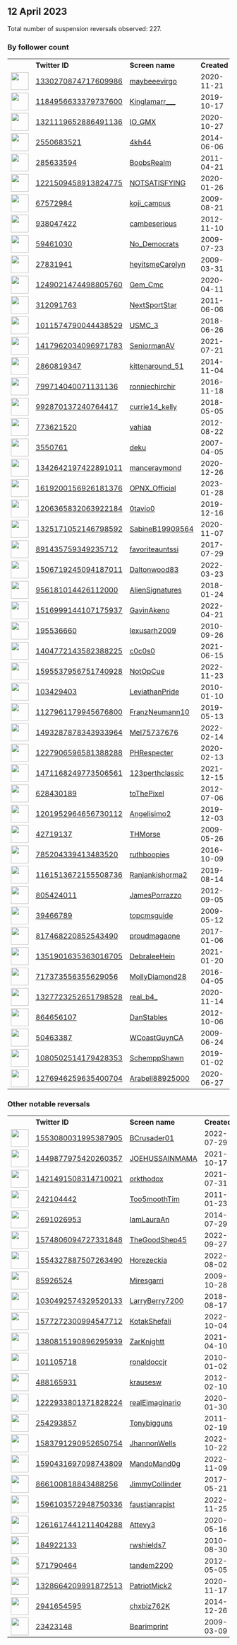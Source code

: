 
## 12 April 2023
Total number of suspension reversals observed: 227.

### By follower count
<table><tr><th></th><th align="left">Twitter ID</th><th align="left">Screen name</th>
<th align="left">Created</th><th align="left">Status</th><th align="left">Suspended</th><th align="left">Followers</th>
<tr><td><a href="https://pbs.twimg.com/profile_images/1641214587851661313/1FTo4uUq_normal.jpg"><img src="https://pbs.twimg.com/profile_images/1641214587851661313/1FTo4uUq_normal.jpg" width="40px" height="40px" align="center"/></a></td><td><a href="https://twitter.com/intent/user?user_id=1330270874717609986">1330270874717609986</a></td><td><a href="https://twitter.com/maybeeevirgo">maybeeevirgo</a></td><td>2020-11-21</td><td align="center"></td><td>2022-11-05</td><td>458587</td></tr>
<tr><td><a href="https://pbs.twimg.com/profile_images/1655248602330005506/ih3KuWl7_normal.jpg"><img src="https://pbs.twimg.com/profile_images/1655248602330005506/ih3KuWl7_normal.jpg" width="40px" height="40px" align="center"/></a></td><td><a href="https://twitter.com/intent/user?user_id=1184956633379737600">1184956633379737600</a></td><td><a href="https://twitter.com/Kinglamarr___">Kinglamarr___</a></td><td>2019-10-17</td><td align="center"></td><td></td><td>198642</td></tr>
<tr><td><a href="https://pbs.twimg.com/profile_images/1653372156724559874/opFicvkr_normal.jpg"><img src="https://pbs.twimg.com/profile_images/1653372156724559874/opFicvkr_normal.jpg" width="40px" height="40px" align="center"/></a></td><td><a href="https://twitter.com/intent/user?user_id=1321119652886491136">1321119652886491136</a></td><td><a href="https://twitter.com/IO_GMX">IO_GMX</a></td><td>2020-10-27</td><td align="center">🚫</td><td></td><td>152100</td></tr>
<tr><td><a href="https://pbs.twimg.com/profile_images/1645733798959620096/HKoeCSY4_normal.jpg"><img src="https://pbs.twimg.com/profile_images/1645733798959620096/HKoeCSY4_normal.jpg" width="40px" height="40px" align="center"/></a></td><td><a href="https://twitter.com/intent/user?user_id=2550683521">2550683521</a></td><td><a href="https://twitter.com/4kh44">4kh44</a></td><td>2014-06-06</td><td align="center"></td><td>2022-09-25</td><td>115889</td></tr>
<tr><td><a href="https://pbs.twimg.com/profile_images/1444870564900974597/CREFpBm3_normal.jpg"><img src="https://pbs.twimg.com/profile_images/1444870564900974597/CREFpBm3_normal.jpg" width="40px" height="40px" align="center"/></a></td><td><a href="https://twitter.com/intent/user?user_id=285633594">285633594</a></td><td><a href="https://twitter.com/BoobsRealm">BoobsRealm</a></td><td>2011-04-21</td><td align="center"></td><td>2022-09-14</td><td>104107</td></tr>
<tr><td><a href="https://pbs.twimg.com/profile_images/1221512137471905792/w1Lfl4OY_normal.jpg"><img src="https://pbs.twimg.com/profile_images/1221512137471905792/w1Lfl4OY_normal.jpg" width="40px" height="40px" align="center"/></a></td><td><a href="https://twitter.com/intent/user?user_id=1221509458913824775">1221509458913824775</a></td><td><a href="https://twitter.com/NOTSATISFYlNG">NOTSATISFYlNG</a></td><td>2020-01-26</td><td align="center"></td><td></td><td>83051</td></tr>
<tr><td><a href="https://pbs.twimg.com/profile_images/1544245848413876224/tggP3I0v_normal.jpg"><img src="https://pbs.twimg.com/profile_images/1544245848413876224/tggP3I0v_normal.jpg" width="40px" height="40px" align="center"/></a></td><td><a href="https://twitter.com/intent/user?user_id=67572984">67572984</a></td><td><a href="https://twitter.com/koji_campus">koji_campus</a></td><td>2009-08-21</td><td align="center"></td><td>2023-02-16</td><td>77469</td></tr>
<tr><td><a href="https://pbs.twimg.com/profile_images/1641943358636474368/7apDRtDL_normal.jpg"><img src="https://pbs.twimg.com/profile_images/1641943358636474368/7apDRtDL_normal.jpg" width="40px" height="40px" align="center"/></a></td><td><a href="https://twitter.com/intent/user?user_id=938047422">938047422</a></td><td><a href="https://twitter.com/cambeserious">cambeserious</a></td><td>2012-11-10</td><td align="center"></td><td></td><td>74195</td></tr>
<tr><td><a href="https://pbs.twimg.com/profile_images/1282306882099650561/c6HpmZij_normal.jpg"><img src="https://pbs.twimg.com/profile_images/1282306882099650561/c6HpmZij_normal.jpg" width="40px" height="40px" align="center"/></a></td><td><a href="https://twitter.com/intent/user?user_id=59461030">59461030</a></td><td><a href="https://twitter.com/No_Democrats">No_Democrats</a></td><td>2009-07-23</td><td align="center"></td><td></td><td>70708</td></tr>
<tr><td><a href="https://pbs.twimg.com/profile_images/1649375153573474304/rAJpOMK0_normal.jpg"><img src="https://pbs.twimg.com/profile_images/1649375153573474304/rAJpOMK0_normal.jpg" width="40px" height="40px" align="center"/></a></td><td><a href="https://twitter.com/intent/user?user_id=27831941">27831941</a></td><td><a href="https://twitter.com/heyitsmeCarolyn">heyitsmeCarolyn</a></td><td>2009-03-31</td><td align="center"></td><td></td><td>59883</td></tr>
<tr><td><a href="https://pbs.twimg.com/profile_images/1464638063645179904/Pfg7T0HX_normal.jpg"><img src="https://pbs.twimg.com/profile_images/1464638063645179904/Pfg7T0HX_normal.jpg" width="40px" height="40px" align="center"/></a></td><td><a href="https://twitter.com/intent/user?user_id=1249021474498805760">1249021474498805760</a></td><td><a href="https://twitter.com/Gem_Cmc">Gem_Cmc</a></td><td>2020-04-11</td><td align="center">🚫</td><td>2023-04-10</td><td>47523</td></tr>
<tr><td><a href="https://pbs.twimg.com/profile_images/378800000807822561/a1f36059181b56ff59765f8b22e9557c_normal.jpeg"><img src="https://pbs.twimg.com/profile_images/378800000807822561/a1f36059181b56ff59765f8b22e9557c_normal.jpeg" width="40px" height="40px" align="center"/></a></td><td><a href="https://twitter.com/intent/user?user_id=312091763">312091763</a></td><td><a href="https://twitter.com/NextSportStar">NextSportStar</a></td><td>2011-06-06</td><td align="center"></td><td></td><td>38891</td></tr>
<tr><td><a href="https://pbs.twimg.com/profile_images/1329085609072214017/nZqCu3_m_normal.jpg"><img src="https://pbs.twimg.com/profile_images/1329085609072214017/nZqCu3_m_normal.jpg" width="40px" height="40px" align="center"/></a></td><td><a href="https://twitter.com/intent/user?user_id=1011574790044438529">1011574790044438529</a></td><td><a href="https://twitter.com/USMC_3">USMC_3</a></td><td>2018-06-26</td><td align="center"></td><td></td><td>33701</td></tr>
<tr><td><a href="https://pbs.twimg.com/profile_images/1547593621636931584/MTn32svC_normal.jpg"><img src="https://pbs.twimg.com/profile_images/1547593621636931584/MTn32svC_normal.jpg" width="40px" height="40px" align="center"/></a></td><td><a href="https://twitter.com/intent/user?user_id=1417962034096971783">1417962034096971783</a></td><td><a href="https://twitter.com/SeniormanAV">SeniormanAV</a></td><td>2021-07-21</td><td align="center"></td><td></td><td>31844</td></tr>
<tr><td><a href="https://pbs.twimg.com/profile_images/1257406964352548865/O-IAgg9X_normal.jpg"><img src="https://pbs.twimg.com/profile_images/1257406964352548865/O-IAgg9X_normal.jpg" width="40px" height="40px" align="center"/></a></td><td><a href="https://twitter.com/intent/user?user_id=2860819347">2860819347</a></td><td><a href="https://twitter.com/kittenaround_51">kittenaround_51</a></td><td>2014-11-04</td><td align="center"></td><td></td><td>29723</td></tr>
<tr><td><a href="https://pbs.twimg.com/profile_images/1636066467455041540/alL4Lw-r_normal.jpg"><img src="https://pbs.twimg.com/profile_images/1636066467455041540/alL4Lw-r_normal.jpg" width="40px" height="40px" align="center"/></a></td><td><a href="https://twitter.com/intent/user?user_id=799714040071131136">799714040071131136</a></td><td><a href="https://twitter.com/ronniechirchir">ronniechirchir</a></td><td>2016-11-18</td><td align="center"></td><td></td><td>28471</td></tr>
<tr><td><a href="https://pbs.twimg.com/profile_images/1647038936668315651/a5rTB7GQ_normal.jpg"><img src="https://pbs.twimg.com/profile_images/1647038936668315651/a5rTB7GQ_normal.jpg" width="40px" height="40px" align="center"/></a></td><td><a href="https://twitter.com/intent/user?user_id=992870137240764417">992870137240764417</a></td><td><a href="https://twitter.com/currie14_kelly">currie14_kelly</a></td><td>2018-05-05</td><td align="center"></td><td></td><td>26699</td></tr>
<tr><td><a href="https://pbs.twimg.com/profile_images/1631348423440969730/_5geE-kf_normal.jpg"><img src="https://pbs.twimg.com/profile_images/1631348423440969730/_5geE-kf_normal.jpg" width="40px" height="40px" align="center"/></a></td><td><a href="https://twitter.com/intent/user?user_id=773621520">773621520</a></td><td><a href="https://twitter.com/vahiaa">vahiaa</a></td><td>2012-08-22</td><td align="center"></td><td></td><td>22756</td></tr>
<tr><td><a href="https://pbs.twimg.com/profile_images/1640666929655316482/xN61R7M8_normal.jpg"><img src="https://pbs.twimg.com/profile_images/1640666929655316482/xN61R7M8_normal.jpg" width="40px" height="40px" align="center"/></a></td><td><a href="https://twitter.com/intent/user?user_id=3550761">3550761</a></td><td><a href="https://twitter.com/deku">deku</a></td><td>2007-04-05</td><td align="center"></td><td></td><td>16683</td></tr>
<tr><td><a href="https://pbs.twimg.com/profile_images/1536481319433261058/ICnueqPF_normal.jpg"><img src="https://pbs.twimg.com/profile_images/1536481319433261058/ICnueqPF_normal.jpg" width="40px" height="40px" align="center"/></a></td><td><a href="https://twitter.com/intent/user?user_id=1342642197422891011">1342642197422891011</a></td><td><a href="https://twitter.com/manceraymond">manceraymond</a></td><td>2020-12-26</td><td align="center"></td><td>2022-08-04</td><td>14962</td></tr>
<tr><td><a href="https://pbs.twimg.com/profile_images/1642817524470550528/iNyvO9w6_normal.jpg"><img src="https://pbs.twimg.com/profile_images/1642817524470550528/iNyvO9w6_normal.jpg" width="40px" height="40px" align="center"/></a></td><td><a href="https://twitter.com/intent/user?user_id=1619200156926181376">1619200156926181376</a></td><td><a href="https://twitter.com/OPNX_Official">OPNX_Official</a></td><td>2023-01-28</td><td align="center"></td><td>2023-04-07</td><td>14957</td></tr>
<tr><td><a href="https://pbs.twimg.com/profile_images/1293725258151792640/-mDSLpoN_normal.jpg"><img src="https://pbs.twimg.com/profile_images/1293725258151792640/-mDSLpoN_normal.jpg" width="40px" height="40px" align="center"/></a></td><td><a href="https://twitter.com/intent/user?user_id=1206365832063922184">1206365832063922184</a></td><td><a href="https://twitter.com/0tavio0">0tavio0</a></td><td>2019-12-16</td><td align="center"></td><td></td><td>14303</td></tr>
<tr><td><a href="https://pbs.twimg.com/profile_images/1633484668413571073/cJ7-KZkP_normal.jpg"><img src="https://pbs.twimg.com/profile_images/1633484668413571073/cJ7-KZkP_normal.jpg" width="40px" height="40px" align="center"/></a></td><td><a href="https://twitter.com/intent/user?user_id=1325171052146798592">1325171052146798592</a></td><td><a href="https://twitter.com/SabineB19909564">SabineB19909564</a></td><td>2020-11-07</td><td align="center"></td><td>2023-04-03</td><td>13216</td></tr>
<tr><td><a href="https://pbs.twimg.com/profile_images/1647566735967498240/nn53s5p0_normal.jpg"><img src="https://pbs.twimg.com/profile_images/1647566735967498240/nn53s5p0_normal.jpg" width="40px" height="40px" align="center"/></a></td><td><a href="https://twitter.com/intent/user?user_id=891435759349235712">891435759349235712</a></td><td><a href="https://twitter.com/favoriteauntssi">favoriteauntssi</a></td><td>2017-07-29</td><td align="center"></td><td></td><td>12965</td></tr>
<tr><td><a href="https://pbs.twimg.com/profile_images/1616675904410771456/G_8tcyHv_normal.jpg"><img src="https://pbs.twimg.com/profile_images/1616675904410771456/G_8tcyHv_normal.jpg" width="40px" height="40px" align="center"/></a></td><td><a href="https://twitter.com/intent/user?user_id=1506719245094187011">1506719245094187011</a></td><td><a href="https://twitter.com/Daltonwood83">Daltonwood83</a></td><td>2022-03-23</td><td align="center"></td><td>2023-04-04</td><td>12565</td></tr>
<tr><td><a href="https://pbs.twimg.com/profile_images/1646263460144062469/HAmzBpPu_normal.jpg"><img src="https://pbs.twimg.com/profile_images/1646263460144062469/HAmzBpPu_normal.jpg" width="40px" height="40px" align="center"/></a></td><td><a href="https://twitter.com/intent/user?user_id=956181014426112000">956181014426112000</a></td><td><a href="https://twitter.com/AlienSignatures">AlienSignatures</a></td><td>2018-01-24</td><td align="center"></td><td>2022-07-27</td><td>11822</td></tr>
<tr><td><a href="https://pbs.twimg.com/profile_images/1647781460768862208/v7DM7tte_normal.jpg"><img src="https://pbs.twimg.com/profile_images/1647781460768862208/v7DM7tte_normal.jpg" width="40px" height="40px" align="center"/></a></td><td><a href="https://twitter.com/intent/user?user_id=1516999144107175937">1516999144107175937</a></td><td><a href="https://twitter.com/GavinAkeno">GavinAkeno</a></td><td>2022-04-21</td><td align="center">🚫</td><td>2023-03-20</td><td>11762</td></tr>
<tr><td><a href="https://pbs.twimg.com/profile_images/779467835722633217/XDll_7xi_normal.jpg"><img src="https://pbs.twimg.com/profile_images/779467835722633217/XDll_7xi_normal.jpg" width="40px" height="40px" align="center"/></a></td><td><a href="https://twitter.com/intent/user?user_id=195536660">195536660</a></td><td><a href="https://twitter.com/lexusarh2009">lexusarh2009</a></td><td>2010-09-26</td><td align="center"></td><td></td><td>11636</td></tr>
<tr><td><a href="https://pbs.twimg.com/profile_images/1646848535738871808/7K0iOasd_normal.jpg"><img src="https://pbs.twimg.com/profile_images/1646848535738871808/7K0iOasd_normal.jpg" width="40px" height="40px" align="center"/></a></td><td><a href="https://twitter.com/intent/user?user_id=1404772143582388225">1404772143582388225</a></td><td><a href="https://twitter.com/c0c0s0">c0c0s0</a></td><td>2021-06-15</td><td align="center">🔒</td><td>2022-07-16</td><td>11088</td></tr>
<tr><td><a href="https://pbs.twimg.com/profile_images/1631354771419324430/on0gNr4o_normal.jpg"><img src="https://pbs.twimg.com/profile_images/1631354771419324430/on0gNr4o_normal.jpg" width="40px" height="40px" align="center"/></a></td><td><a href="https://twitter.com/intent/user?user_id=1595537956751740928">1595537956751740928</a></td><td><a href="https://twitter.com/NotOpCue">NotOpCue</a></td><td>2022-11-23</td><td align="center"></td><td>2023-04-04</td><td>8481</td></tr>
<tr><td><a href="https://pbs.twimg.com/profile_images/417769735489880064/5ILUe4xd_normal.jpeg"><img src="https://pbs.twimg.com/profile_images/417769735489880064/5ILUe4xd_normal.jpeg" width="40px" height="40px" align="center"/></a></td><td><a href="https://twitter.com/intent/user?user_id=103429403">103429403</a></td><td><a href="https://twitter.com/LeviathanPride">LeviathanPride</a></td><td>2010-01-10</td><td align="center">🔒</td><td></td><td>8357</td></tr>
<tr><td><a href="https://pbs.twimg.com/profile_images/1128021189518135296/_Czqm3hE_normal.jpg"><img src="https://pbs.twimg.com/profile_images/1128021189518135296/_Czqm3hE_normal.jpg" width="40px" height="40px" align="center"/></a></td><td><a href="https://twitter.com/intent/user?user_id=1127961179945676800">1127961179945676800</a></td><td><a href="https://twitter.com/FranzNeumann10">FranzNeumann10</a></td><td>2019-05-13</td><td align="center"></td><td></td><td>6957</td></tr>
<tr><td><a href="https://pbs.twimg.com/profile_images/1658080198535806979/u110CxhC_normal.jpg"><img src="https://pbs.twimg.com/profile_images/1658080198535806979/u110CxhC_normal.jpg" width="40px" height="40px" align="center"/></a></td><td><a href="https://twitter.com/intent/user?user_id=1493287878343933964">1493287878343933964</a></td><td><a href="https://twitter.com/Mel75737676">Mel75737676</a></td><td>2022-02-14</td><td align="center"></td><td>2023-04-03</td><td>6217</td></tr>
<tr><td><a href="https://pbs.twimg.com/profile_images/1246454252500811777/XxKwYCXj_normal.jpg"><img src="https://pbs.twimg.com/profile_images/1246454252500811777/XxKwYCXj_normal.jpg" width="40px" height="40px" align="center"/></a></td><td><a href="https://twitter.com/intent/user?user_id=1227906596581388288">1227906596581388288</a></td><td><a href="https://twitter.com/PHRespecter">PHRespecter</a></td><td>2020-02-13</td><td align="center"></td><td>2022-04-02</td><td>6185</td></tr>
<tr><td><a href="https://pbs.twimg.com/profile_images/1639884633927204870/CiyauWNj_normal.jpg"><img src="https://pbs.twimg.com/profile_images/1639884633927204870/CiyauWNj_normal.jpg" width="40px" height="40px" align="center"/></a></td><td><a href="https://twitter.com/intent/user?user_id=1471168249773506561">1471168249773506561</a></td><td><a href="https://twitter.com/123perthclassic">123perthclassic</a></td><td>2021-12-15</td><td align="center"></td><td>2022-12-11</td><td>5955</td></tr>
<tr><td><a href="https://pbs.twimg.com/profile_images/1267506112007409664/SVNXfCVb_normal.jpg"><img src="https://pbs.twimg.com/profile_images/1267506112007409664/SVNXfCVb_normal.jpg" width="40px" height="40px" align="center"/></a></td><td><a href="https://twitter.com/intent/user?user_id=628430189">628430189</a></td><td><a href="https://twitter.com/toThePixel">toThePixel</a></td><td>2012-07-06</td><td align="center"></td><td>2023-01-24</td><td>4986</td></tr>
<tr><td><a href="https://pbs.twimg.com/profile_images/1651961375248220161/ZaiHfRiB_normal.jpg"><img src="https://pbs.twimg.com/profile_images/1651961375248220161/ZaiHfRiB_normal.jpg" width="40px" height="40px" align="center"/></a></td><td><a href="https://twitter.com/intent/user?user_id=1201952964656730112">1201952964656730112</a></td><td><a href="https://twitter.com/Angelisimo2">Angelisimo2</a></td><td>2019-12-03</td><td align="center"></td><td></td><td>4683</td></tr>
<tr><td><a href="https://pbs.twimg.com/profile_images/1201157013411172352/d3uLiz-U_normal.png"><img src="https://pbs.twimg.com/profile_images/1201157013411172352/d3uLiz-U_normal.png" width="40px" height="40px" align="center"/></a></td><td><a href="https://twitter.com/intent/user?user_id=42719137">42719137</a></td><td><a href="https://twitter.com/THMorse">THMorse</a></td><td>2009-05-26</td><td align="center"></td><td></td><td>4024</td></tr>
<tr><td><a href="https://pbs.twimg.com/profile_images/1653771601287028741/dkIVvlA__normal.jpg"><img src="https://pbs.twimg.com/profile_images/1653771601287028741/dkIVvlA__normal.jpg" width="40px" height="40px" align="center"/></a></td><td><a href="https://twitter.com/intent/user?user_id=785204339413483520">785204339413483520</a></td><td><a href="https://twitter.com/ruthboopies">ruthboopies</a></td><td>2016-10-09</td><td align="center"></td><td></td><td>3854</td></tr>
<tr><td><a href="https://pbs.twimg.com/profile_images/1659394035155615744/tUXxrCoO_normal.jpg"><img src="https://pbs.twimg.com/profile_images/1659394035155615744/tUXxrCoO_normal.jpg" width="40px" height="40px" align="center"/></a></td><td><a href="https://twitter.com/intent/user?user_id=1161513672155508736">1161513672155508736</a></td><td><a href="https://twitter.com/Ranjankishorma2">Ranjankishorma2</a></td><td>2019-08-14</td><td align="center"></td><td></td><td>3688</td></tr>
<tr><td><a href="https://pbs.twimg.com/profile_images/1497132214450020356/YDqO7GQ0_normal.jpg"><img src="https://pbs.twimg.com/profile_images/1497132214450020356/YDqO7GQ0_normal.jpg" width="40px" height="40px" align="center"/></a></td><td><a href="https://twitter.com/intent/user?user_id=805424011">805424011</a></td><td><a href="https://twitter.com/JamesPorrazzo">JamesPorrazzo</a></td><td>2012-09-05</td><td align="center"></td><td>2023-04-05</td><td>3498</td></tr>
<tr><td><a href="https://pbs.twimg.com/profile_images/1613429395791966208/GWnSAW6U_normal.jpg"><img src="https://pbs.twimg.com/profile_images/1613429395791966208/GWnSAW6U_normal.jpg" width="40px" height="40px" align="center"/></a></td><td><a href="https://twitter.com/intent/user?user_id=39466789">39466789</a></td><td><a href="https://twitter.com/topcmsguide">topcmsguide</a></td><td>2009-05-12</td><td align="center"></td><td>2023-01-16</td><td>3441</td></tr>
<tr><td><a href="https://pbs.twimg.com/profile_images/1646124875583561728/f1jADq_7_normal.jpg"><img src="https://pbs.twimg.com/profile_images/1646124875583561728/f1jADq_7_normal.jpg" width="40px" height="40px" align="center"/></a></td><td><a href="https://twitter.com/intent/user?user_id=817468220852543490">817468220852543490</a></td><td><a href="https://twitter.com/proudmagaone">proudmagaone</a></td><td>2017-01-06</td><td align="center"></td><td></td><td>3430</td></tr>
<tr><td><a href="https://pbs.twimg.com/profile_images/1396897050592088065/AZRNGeP0_normal.jpg"><img src="https://pbs.twimg.com/profile_images/1396897050592088065/AZRNGeP0_normal.jpg" width="40px" height="40px" align="center"/></a></td><td><a href="https://twitter.com/intent/user?user_id=1351901635363016705">1351901635363016705</a></td><td><a href="https://twitter.com/DebraleeHein">DebraleeHein</a></td><td>2021-01-20</td><td align="center"></td><td>2023-04-05</td><td>3378</td></tr>
<tr><td><a href="https://pbs.twimg.com/profile_images/717709017817161728/KDJ5CCNT_normal.jpg"><img src="https://pbs.twimg.com/profile_images/717709017817161728/KDJ5CCNT_normal.jpg" width="40px" height="40px" align="center"/></a></td><td><a href="https://twitter.com/intent/user?user_id=717373556355629056">717373556355629056</a></td><td><a href="https://twitter.com/MollyDiamond28">MollyDiamond28</a></td><td>2016-04-05</td><td align="center"></td><td></td><td>3347</td></tr>
<tr><td><a href="https://pbs.twimg.com/profile_images/1412754654090379265/i577Ix1O_normal.jpg"><img src="https://pbs.twimg.com/profile_images/1412754654090379265/i577Ix1O_normal.jpg" width="40px" height="40px" align="center"/></a></td><td><a href="https://twitter.com/intent/user?user_id=1327723252651798528">1327723252651798528</a></td><td><a href="https://twitter.com/real_b4_">real_b4_</a></td><td>2020-11-14</td><td align="center">🔒</td><td>2022-08-23</td><td>3285</td></tr>
<tr><td><a href="https://pbs.twimg.com/profile_images/1621175216666824706/GtYhYRQa_normal.jpg"><img src="https://pbs.twimg.com/profile_images/1621175216666824706/GtYhYRQa_normal.jpg" width="40px" height="40px" align="center"/></a></td><td><a href="https://twitter.com/intent/user?user_id=864656107">864656107</a></td><td><a href="https://twitter.com/DanStables">DanStables</a></td><td>2012-10-06</td><td align="center"></td><td>2023-03-15</td><td>3115</td></tr>
<tr><td><a href="https://pbs.twimg.com/profile_images/525026809918660608/jZ5Gx0_r_normal.jpeg"><img src="https://pbs.twimg.com/profile_images/525026809918660608/jZ5Gx0_r_normal.jpeg" width="40px" height="40px" align="center"/></a></td><td><a href="https://twitter.com/intent/user?user_id=50463387">50463387</a></td><td><a href="https://twitter.com/WCoastGuynCA">WCoastGuynCA</a></td><td>2009-06-24</td><td align="center"></td><td>2023-04-01</td><td>3106</td></tr>
<tr><td><a href="https://pbs.twimg.com/profile_images/1088690502067662848/_ACLWdy5_normal.jpg"><img src="https://pbs.twimg.com/profile_images/1088690502067662848/_ACLWdy5_normal.jpg" width="40px" height="40px" align="center"/></a></td><td><a href="https://twitter.com/intent/user?user_id=1080502514179428353">1080502514179428353</a></td><td><a href="https://twitter.com/SchemppShawn">SchemppShawn</a></td><td>2019-01-02</td><td align="center"></td><td></td><td>2903</td></tr>
<tr><td><a href="https://pbs.twimg.com/profile_images/1303337141527699456/uIn38A2V_normal.jpg"><img src="https://pbs.twimg.com/profile_images/1303337141527699456/uIn38A2V_normal.jpg" width="40px" height="40px" align="center"/></a></td><td><a href="https://twitter.com/intent/user?user_id=1276946259635400704">1276946259635400704</a></td><td><a href="https://twitter.com/Arabell88925000">Arabell88925000</a></td><td>2020-06-27</td><td align="center"></td><td>2022-10-25</td><td>2903</td></tr>
</table>

### Other notable reversals
<table><tr><th></th><th align="left">Twitter ID</th><th align="left">Screen name</th>
<th align="left">Created</th><th align="left">Status</th><th align="left">Suspended</th><th align="left">Followers</th>
<tr><td><a href="https://pbs.twimg.com/profile_images/1646244671763496960/EwsNXIAZ_normal.jpg"><img src="https://pbs.twimg.com/profile_images/1646244671763496960/EwsNXIAZ_normal.jpg" width="40px" height="40px" align="center"/></a></td><td><a href="https://twitter.com/intent/user?user_id=1553080031995387905">1553080031995387905</a></td><td><a href="https://twitter.com/BCrusader01">BCrusader01</a></td><td>2022-07-29</td><td align="center">👋</td><td>2022-08-18</td><td>239</td></tr>
<tr><td><a href="https://pbs.twimg.com/profile_images/1584599248171110408/6Q9EmIy-_normal.jpg"><img src="https://pbs.twimg.com/profile_images/1584599248171110408/6Q9EmIy-_normal.jpg" width="40px" height="40px" align="center"/></a></td><td><a href="https://twitter.com/intent/user?user_id=1449877975420260357">1449877975420260357</a></td><td><a href="https://twitter.com/JOEHUSSAINMAMA">JOEHUSSAINMAMA</a></td><td>2021-10-17</td><td align="center"></td><td>2023-04-11</td><td>191</td></tr>
<tr><td><a href="https://pbs.twimg.com/profile_images/1526134199220150272/52WuIZqQ_normal.jpg"><img src="https://pbs.twimg.com/profile_images/1526134199220150272/52WuIZqQ_normal.jpg" width="40px" height="40px" align="center"/></a></td><td><a href="https://twitter.com/intent/user?user_id=1421491508314710021">1421491508314710021</a></td><td><a href="https://twitter.com/orkthodox">orkthodox</a></td><td>2021-07-31</td><td align="center"></td><td>2023-01-03</td><td>241</td></tr>
<tr><td><a href="https://pbs.twimg.com/profile_images/1634244134025216017/YkdSTH4k_normal.jpg"><img src="https://pbs.twimg.com/profile_images/1634244134025216017/YkdSTH4k_normal.jpg" width="40px" height="40px" align="center"/></a></td><td><a href="https://twitter.com/intent/user?user_id=242104442">242104442</a></td><td><a href="https://twitter.com/Too5moothTim">Too5moothTim</a></td><td>2011-01-23</td><td align="center"></td><td>2023-03-22</td><td>182</td></tr>
<tr><td><a href="https://pbs.twimg.com/profile_images/1640848424257081344/5gn3BJ4m_normal.jpg"><img src="https://pbs.twimg.com/profile_images/1640848424257081344/5gn3BJ4m_normal.jpg" width="40px" height="40px" align="center"/></a></td><td><a href="https://twitter.com/intent/user?user_id=2691026953">2691026953</a></td><td><a href="https://twitter.com/IamLauraAn">IamLauraAn</a></td><td>2014-07-29</td><td align="center"></td><td>2023-04-03</td><td>22</td></tr>
<tr><td><a href="https://pbs.twimg.com/profile_images/1662129522391625728/m8U5NnGt_normal.jpg"><img src="https://pbs.twimg.com/profile_images/1662129522391625728/m8U5NnGt_normal.jpg" width="40px" height="40px" align="center"/></a></td><td><a href="https://twitter.com/intent/user?user_id=1574806094727331848">1574806094727331848</a></td><td><a href="https://twitter.com/TheGoodShep45">TheGoodShep45</a></td><td>2022-09-27</td><td align="center"></td><td>2022-11-23</td><td>676</td></tr>
<tr><td><a href="https://pbs.twimg.com/profile_images/1656566810446290946/AWyU-EtX_normal.jpg"><img src="https://pbs.twimg.com/profile_images/1656566810446290946/AWyU-EtX_normal.jpg" width="40px" height="40px" align="center"/></a></td><td><a href="https://twitter.com/intent/user?user_id=1554327887507263490">1554327887507263490</a></td><td><a href="https://twitter.com/Horezeckia">Horezeckia</a></td><td>2022-08-02</td><td align="center"></td><td>2023-01-14</td><td>86</td></tr>
<tr><td><a href="https://pbs.twimg.com/profile_images/1639990529910886401/hyrZWD-L_normal.jpg"><img src="https://pbs.twimg.com/profile_images/1639990529910886401/hyrZWD-L_normal.jpg" width="40px" height="40px" align="center"/></a></td><td><a href="https://twitter.com/intent/user?user_id=85926524">85926524</a></td><td><a href="https://twitter.com/Miresgarri">Miresgarri</a></td><td>2009-10-28</td><td align="center"></td><td>2023-04-02</td><td>489</td></tr>
<tr><td><a href="https://pbs.twimg.com/profile_images/1618356018295054338/7i_0YVvO_normal.jpg"><img src="https://pbs.twimg.com/profile_images/1618356018295054338/7i_0YVvO_normal.jpg" width="40px" height="40px" align="center"/></a></td><td><a href="https://twitter.com/intent/user?user_id=1030492574329520133">1030492574329520133</a></td><td><a href="https://twitter.com/LarryBerry7200">LarryBerry7200</a></td><td>2018-08-17</td><td align="center"></td><td>2023-04-04</td><td>817</td></tr>
<tr><td><a href="https://pbs.twimg.com/profile_images/1577273274324631553/E2Lpewur_normal.jpg"><img src="https://pbs.twimg.com/profile_images/1577273274324631553/E2Lpewur_normal.jpg" width="40px" height="40px" align="center"/></a></td><td><a href="https://twitter.com/intent/user?user_id=1577272300994547712">1577272300994547712</a></td><td><a href="https://twitter.com/KotakShefali">KotakShefali</a></td><td>2022-10-04</td><td align="center"></td><td>2022-11-25</td><td>384</td></tr>
<tr><td><a href="https://pbs.twimg.com/profile_images/1661626934776975361/laARj2yO_normal.jpg"><img src="https://pbs.twimg.com/profile_images/1661626934776975361/laARj2yO_normal.jpg" width="40px" height="40px" align="center"/></a></td><td><a href="https://twitter.com/intent/user?user_id=1380815190896295939">1380815190896295939</a></td><td><a href="https://twitter.com/ZarKnightt">ZarKnightt</a></td><td>2021-04-10</td><td align="center"></td><td>2022-11-20</td><td>111</td></tr>
<tr><td><a href="https://pbs.twimg.com/profile_images/1644396540071485444/vrLDmrkj_normal.jpg"><img src="https://pbs.twimg.com/profile_images/1644396540071485444/vrLDmrkj_normal.jpg" width="40px" height="40px" align="center"/></a></td><td><a href="https://twitter.com/intent/user?user_id=101105718">101105718</a></td><td><a href="https://twitter.com/ronaldoccjr">ronaldoccjr</a></td><td>2010-01-02</td><td align="center"></td><td>2023-04-03</td><td>85</td></tr>
<tr><td><a href="https://pbs.twimg.com/profile_images/1642690013845684230/-5ts3lvi_normal.jpg"><img src="https://pbs.twimg.com/profile_images/1642690013845684230/-5ts3lvi_normal.jpg" width="40px" height="40px" align="center"/></a></td><td><a href="https://twitter.com/intent/user?user_id=488165931">488165931</a></td><td><a href="https://twitter.com/krausesw">krausesw</a></td><td>2012-02-10</td><td align="center"></td><td>2023-04-05</td><td>20</td></tr>
<tr><td><a href="https://pbs.twimg.com/profile_images/1646109921123921920/iGkG9cAE_normal.jpg"><img src="https://pbs.twimg.com/profile_images/1646109921123921920/iGkG9cAE_normal.jpg" width="40px" height="40px" align="center"/></a></td><td><a href="https://twitter.com/intent/user?user_id=1222933801371828224">1222933801371828224</a></td><td><a href="https://twitter.com/realEimaginario">realEimaginario</a></td><td>2020-01-30</td><td align="center"></td><td>2023-04-02</td><td>392</td></tr>
<tr><td><a href="https://pbs.twimg.com/profile_images/1657833320040759296/FdkmzrY7_normal.jpg"><img src="https://pbs.twimg.com/profile_images/1657833320040759296/FdkmzrY7_normal.jpg" width="40px" height="40px" align="center"/></a></td><td><a href="https://twitter.com/intent/user?user_id=254293857">254293857</a></td><td><a href="https://twitter.com/Tonybigguns">Tonybigguns</a></td><td>2011-02-19</td><td align="center"></td><td>2023-04-04</td><td>136</td></tr>
<tr><td><a href="https://pbs.twimg.com/profile_images/1583792520605073411/3miA71V4_normal.png"><img src="https://pbs.twimg.com/profile_images/1583792520605073411/3miA71V4_normal.png" width="40px" height="40px" align="center"/></a></td><td><a href="https://twitter.com/intent/user?user_id=1583791290952650754">1583791290952650754</a></td><td><a href="https://twitter.com/JhannonWells">JhannonWells</a></td><td>2022-10-22</td><td align="center"></td><td>2023-03-02</td><td>224</td></tr>
<tr><td><a href="https://pbs.twimg.com/profile_images/1607712389901828098/2nGWzde6_normal.jpg"><img src="https://pbs.twimg.com/profile_images/1607712389901828098/2nGWzde6_normal.jpg" width="40px" height="40px" align="center"/></a></td><td><a href="https://twitter.com/intent/user?user_id=1590431697098743809">1590431697098743809</a></td><td><a href="https://twitter.com/MandoMand0g">MandoMand0g</a></td><td>2022-11-09</td><td align="center"></td><td>2023-01-07</td><td>95</td></tr>
<tr><td><a href="https://pbs.twimg.com/profile_images/1258408140250533889/Pi-RvMwv_normal.jpg"><img src="https://pbs.twimg.com/profile_images/1258408140250533889/Pi-RvMwv_normal.jpg" width="40px" height="40px" align="center"/></a></td><td><a href="https://twitter.com/intent/user?user_id=866100818843488256">866100818843488256</a></td><td><a href="https://twitter.com/JimmyCollinder">JimmyCollinder</a></td><td>2017-05-21</td><td align="center"></td><td>2023-03-27</td><td>13</td></tr>
<tr><td><a href="https://pbs.twimg.com/profile_images/1644057438880923650/frecNZhw_normal.jpg"><img src="https://pbs.twimg.com/profile_images/1644057438880923650/frecNZhw_normal.jpg" width="40px" height="40px" align="center"/></a></td><td><a href="https://twitter.com/intent/user?user_id=1596103572948750336">1596103572948750336</a></td><td><a href="https://twitter.com/faustianrapist">faustianrapist</a></td><td>2022-11-25</td><td align="center"></td><td>2023-04-04</td><td>146</td></tr>
<tr><td><a href="https://pbs.twimg.com/profile_images/1574811834124849152/dChWPTaM_normal.jpg"><img src="https://pbs.twimg.com/profile_images/1574811834124849152/dChWPTaM_normal.jpg" width="40px" height="40px" align="center"/></a></td><td><a href="https://twitter.com/intent/user?user_id=1261617441211404288">1261617441211404288</a></td><td><a href="https://twitter.com/Attevy3">Attevy3</a></td><td>2020-05-16</td><td align="center"></td><td>2023-03-20</td><td>1465</td></tr>
<tr><td><a href="https://pbs.twimg.com/profile_images/1639402494181748737/lgimYaAi_normal.jpg"><img src="https://pbs.twimg.com/profile_images/1639402494181748737/lgimYaAi_normal.jpg" width="40px" height="40px" align="center"/></a></td><td><a href="https://twitter.com/intent/user?user_id=184922133">184922133</a></td><td><a href="https://twitter.com/rwshields7">rwshields7</a></td><td>2010-08-30</td><td align="center">🔒</td><td>2023-03-27</td><td>69</td></tr>
<tr><td><a href="https://pbs.twimg.com/profile_images/1510360130902188040/sv-7Iwgs_normal.jpg"><img src="https://pbs.twimg.com/profile_images/1510360130902188040/sv-7Iwgs_normal.jpg" width="40px" height="40px" align="center"/></a></td><td><a href="https://twitter.com/intent/user?user_id=571790464">571790464</a></td><td><a href="https://twitter.com/tandem2200">tandem2200</a></td><td>2012-05-05</td><td align="center"></td><td>2022-11-17</td><td>69</td></tr>
<tr><td><a href="https://pbs.twimg.com/profile_images/1646459587535437825/lPnwkfC1_normal.jpg"><img src="https://pbs.twimg.com/profile_images/1646459587535437825/lPnwkfC1_normal.jpg" width="40px" height="40px" align="center"/></a></td><td><a href="https://twitter.com/intent/user?user_id=1328664209991872513">1328664209991872513</a></td><td><a href="https://twitter.com/PatriotMick2">PatriotMick2</a></td><td>2020-11-17</td><td align="center"></td><td>2023-01-18</td><td>150</td></tr>
<tr><td><a href="https://pbs.twimg.com/profile_images/1646002236386947073/mMUfzjPH_normal.jpg"><img src="https://pbs.twimg.com/profile_images/1646002236386947073/mMUfzjPH_normal.jpg" width="40px" height="40px" align="center"/></a></td><td><a href="https://twitter.com/intent/user?user_id=2941654595">2941654595</a></td><td><a href="https://twitter.com/chxbiz762K">chxbiz762K</a></td><td>2014-12-26</td><td align="center"></td><td>2023-03-22</td><td>277</td></tr>
<tr><td><a href="https://pbs.twimg.com/profile_images/567020383388172288/XxR_qGsN_normal.jpeg"><img src="https://pbs.twimg.com/profile_images/567020383388172288/XxR_qGsN_normal.jpeg" width="40px" height="40px" align="center"/></a></td><td><a href="https://twitter.com/intent/user?user_id=23423148">23423148</a></td><td><a href="https://twitter.com/Bearimprint">Bearimprint</a></td><td>2009-03-09</td><td align="center"></td><td>2023-04-03</td><td>806</td></tr>
</table>
